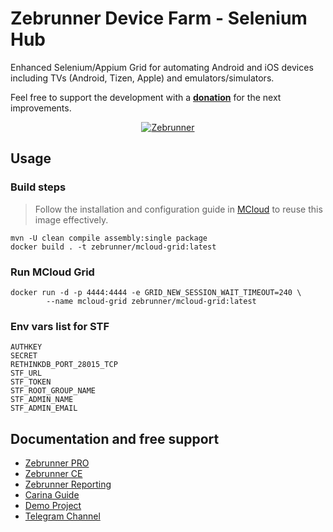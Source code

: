 Zebrunner Device Farm - Selenium Hub
==================

Enhanced Selenium/Appium Grid for automating Android and iOS devices including TVs (Android, Tizen, Apple) and emulators/simulators.

Feel free to support the development with a [**donation**](https://www.paypal.com/donate?hosted_button_id=JLQ4U468TWQPS) for the next improvements.

<p align="center">
  <a href="https://zebrunner.com/"><img alt="Zebrunner" src="https://github.com/zebrunner/zebrunner/raw/master/docs/img/zebrunner_intro.png"></a>
</p>

## Usage

### Build steps
> Follow the installation and configuration guide in [MCloud](https://github.com/zebrunner/mcloud) to reuse this image effectively.

```
mvn -U clean compile assembly:single package
docker build . -t zebrunner/mcloud-grid:latest
```

### Run MCloud Grid
```
docker run -d -p 4444:4444 -e GRID_NEW_SESSION_WAIT_TIMEOUT=240 \
		--name mcloud-grid zebrunner/mcloud-grid:latest
```

### Env vars list for STF
```
AUTHKEY
SECRET
RETHINKDB_PORT_28015_TCP
STF_URL
STF_TOKEN
STF_ROOT_GROUP_NAME
STF_ADMIN_NAME
STF_ADMIN_EMAIL
```

## Documentation and free support
* [Zebrunner PRO](https://zebrunner.com)
* [Zebrunner CE](https://zebrunner.github.io/community-edition)
* [Zebrunner Reporting](https://zebrunner.com/documentation)
* [Carina Guide](http://zebrunner.github.io/carina)
* [Demo Project](https://github.com/zebrunner/carina-demo)
* [Telegram Channel](https://t.me/zebrunner)
